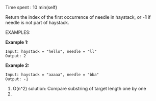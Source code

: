 Time spent : 10 min(self)

Return the index of the first occurrence of needle in haystack, or **-1** if needle is not part of haystack.

EXAMPLES:

**Example 1:**

```
Input: haystack = "hello", needle = "ll"
Output: 2
```

**Example 2:**

```
Input: haystack = "aaaaa", needle = "bba"
Output: -1
```



1. O(n^2) solution: Compare substring of target length one by one
2. ​